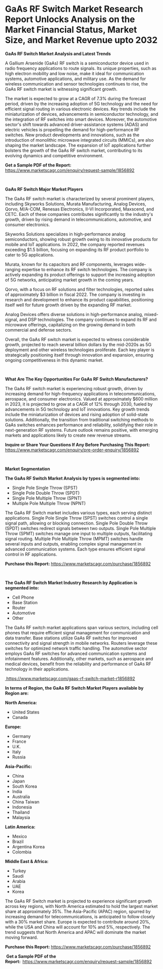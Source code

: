 <p><h1>GaAs RF Switch Market Research Report Unlocks Analysis on the Market Financial Status, Market Size, and Market Revenue upto 2032</h1></p><p><strong>GaAs RF Switch Market Analysis and Latest Trends</strong></p>
<p><p>A Gallium Arsenide (GaAs) RF switch is a semiconductor device used in radio frequency applications to route signals. Its unique properties, such as high electron mobility and low noise, make it ideal for communication systems, automotive applications, and military use. As the demand for wireless communication and sensor technologies continues to rise, the GaAs RF switch market is witnessing significant growth.</p><p>The market is expected to grow at a CAGR of 7.3% during the forecast period, driven by the increasing adoption of 5G technology and the need for efficient signal routing in various electronic devices. Key trends include the miniaturization of devices, advancements in semiconductor technology, and the integration of RF switches into smart devices. Moreover, the automotive sector's shift towards advanced driver-assistance systems (ADAS) and electric vehicles is propelling the demand for high-performance RF switches. New product developments and innovations, such as the introduction of monolithic microwave integrated circuits (MMICs), are also shaping the market landscape. The expansion of IoT applications further bolsters the growth of the GaAs RF switch market, contributing to its evolving dynamics and competitive environment.</p></p>
<p><strong>Get a Sample PDF of the Report:&nbsp;</strong> <a href="https://www.marketscagr.com/enquiry/request-sample/1856892?utm_campaign=3012&utm_medium=2&utm_source=Github&utm_content=ia&utm_term=15042025&utm_id=gaas-rf-switch">https://www.marketscagr.com/enquiry/request-sample/1856892</a></p>
<p>&nbsp;</p>
<p><strong>GaAs RF Switch Major Market Players</strong></p>
<p><p>The GaAs RF switch market is characterized by several prominent players, including Skyworks Solutions, Murata Manufacturing, Analog Devices, Qorvo, M/A-COM, Renesas Electronics, II-VI Incorporated, Maxscend, and CETC. Each of these companies contributes significantly to the industry's growth, driven by rising demand in telecommunications, automotive, and consumer electronics.</p><p>Skyworks Solutions specializes in high-performance analog semiconductors, showing robust growth owing to its innovative products for mobile and IoT applications. In 2022, the company reported revenues exceeding $1.5 billion, focusing on expanding its RF product portfolio to cater to 5G applications.</p><p>Murata, known for its capacitors and RF components, leverages wide-ranging expertise to enhance its RF switch technologies. The company is actively expanding its product offerings to support the increasing adoption of 5G networks, anticipating market growth in the coming years.</p><p>Qorvo, with a focus on RF solutions and filter technologies, reported sales of approximately $3 billion in fiscal 2022. The company is investing in research and development to enhance its product capabilities, positioning itself well for future growth driven by the expanding RF market.</p><p>Analog Devices offers diverse solutions in high-performance analog, mixed-signal, and DSP technologies. The company continues to expand its RF and microwave offerings, capitalizing on the growing demand in both commercial and defense sectors.</p><p>Overall, the GaAs RF switch market is expected to witness considerable growth, projected to reach several billion dollars by the mid-2020s as 5G deployment and other wireless technologies proliferate. Each key player is strategically positioning itself through innovation and expansion, ensuring ongoing competitiveness in this dynamic market.</p></p>
<p>&nbsp;</p>
<p><strong>What Are The Key Opportunities For GaAs RF Switch Manufacturers?</strong></p>
<p><p>The GaAs RF switch market is experiencing robust growth, driven by increasing demand for high-frequency applications in telecommunications, aerospace, and consumer electronics. Valued at approximately $600 million in 2023, it is projected to grow at a CAGR of 12% through 2030, fueled by advancements in 5G technology and IoT innovations. Key growth trends include the miniaturization of devices and rising adoption of solid-state solutions. Additionally, the transition from traditional switching methods to GaAs switches enhances performance and reliability, solidifying their role in next-generation RF systems. Future outlook remains positive, with emerging markets and applications likely to create new revenue streams.</p></p>
<p><strong>Inquire or Share Your Questions If Any Before Purchasing This Report:</strong> <a href="https://www.marketscagr.com/enquiry/pre-order-enquiry/1856892?utm_campaign=3012&utm_medium=2&utm_source=Github&utm_content=ia&utm_term=15042025&utm_id=gaas-rf-switch">https://www.marketscagr.com/enquiry/pre-order-enquiry/1856892</a></p>
<p>&nbsp;</p>
<p><strong>Market Segmentation</strong></p>
<p><strong>The GaAs RF Switch Market Analysis by types is segmented into:</strong></p>
<p><ul><li>Single Pole Single Throw (SPST)</li><li>Single Pole Double Throw (SPDT)</li><li>Single Pole Multiple Throw (SPNT)</li><li>Multiple Pole Multiple Throw (NPNT)</li></ul></p>
<p><p>The GaAs RF Switch market includes various types, each serving distinct applications. Single Pole Single Throw (SPST) switches control a single signal path, allowing or blocking connection. Single Pole Double Throw (SPDT) switches redirect signals between two outputs. Single Pole Multiple Throw (SPMT) switches manage one input to multiple outputs, facilitating signal routing. Multiple Pole Multiple Throw (MPMT) switches handle several inputs and outputs, enabling complex signal management in advanced communication systems. Each type ensures efficient signal control in RF applications.</p></p>
<p><strong>Purchase this Report:&nbsp;</strong><a href="https://www.marketscagr.com/purchase/1856892?utm_campaign=3012&utm_medium=2&utm_source=Github&utm_content=ia&utm_term=15042025&utm_id=gaas-rf-switch">https://www.marketscagr.com/purchase/1856892</a></p>
<p>&nbsp;</p>
<p><strong>The GaAs RF Switch Market Industry Research by Application is segmented into:</strong></p>
<p><ul><li>Cell Phone</li><li>Base Station</li><li>Router</li><li>Automotive</li><li>Other</li></ul></p>
<p><p>The GaAs RF switch market applications span various sectors, including cell phones that require efficient signal management for communication and data transfer. Base stations utilize GaAs RF switches for improved connectivity and signal strength in mobile networks. Routers leverage these switches for optimized network traffic handling. The automotive sector employs GaAs RF switches for advanced communication systems and infotainment features. Additionally, other markets, such as aerospace and medical devices, benefit from the reliability and performance of GaAs RF technology in their applications.</p></p>
<p><a href="https://www.marketscagr.com/gaas-rf-switch-market-r1856892?utm_campaign=3012&utm_medium=2&utm_source=Github&utm_content=ia&utm_term=15042025&utm_id=gaas-rf-switch">&nbsp;https://www.marketscagr.com/gaas-rf-switch-market-r1856892</a></p>
<p><strong>In terms of Region, the GaAs RF Switch Market Players available by Region are:</strong></p>
<p>
    <p> <strong> North America: </strong>
        <ul>
            <li>United States</li>
            <li>Canada</li>
        </ul>
        </p> 
    <p> <strong> Europe: </strong>
        <ul>
            <li>Germany</li>
            <li>France</li>
            <li>U.K.</li>
            <li>Italy</li>
            <li>Russia</li>
        </ul>
        </p> 
    <p> <strong> Asia-Pacific: </strong>
        <ul>
            <li>China</li>
            <li>Japan</li>
            <li>South Korea</li>
            <li>India</li>
            <li>Australia</li>
            <li>China Taiwan</li>
            <li>Indonesia</li>
            <li>Thailand</li>
            <li>Malaysia</li>
        </ul>
        </p> 
    <p> <strong> Latin America: </strong>
        <ul>
            <li>Mexico</li>
            <li>Brazil</li>
            <li>Argentina Korea</li>
            <li>Colombia</li>
        </ul>
        </p> 
    <p> <strong> Middle East & Africa: </strong>
        <ul>
            <li>Turkey</li>
            <li>Saudi</li>
            <li>Arabia</li>
            <li>UAE</li>
            <li>Korea</li>
        </ul>
    </p>
    </p>
<p><p>The GaAs RF Switch market is projected to experience significant growth across key regions, with North America estimated to hold the largest market share at approximately 35%. The Asia-Pacific (APAC) region, spurred by increasing demand for telecommunications, is anticipated to follow closely with a 30% market share. Europe is expected to contribute around 20%, while the USA and China will account for 10% and 5%, respectively. The trend suggests that North America and APAC will dominate the market moving forward.</p></p>
<p><strong>Purchase this Report: </strong><a href="https://www.marketscagr.com/purchase/1856892?utm_campaign=3012&utm_medium=2&utm_source=Github&utm_content=ia&utm_term=15042025&utm_id=gaas-rf-switch">https://www.marketscagr.com/purchase/1856892</a></p>
<p>&nbsp;<strong>Get a Sample PDF of the Report:&nbsp;&nbsp;</strong><a href="https://www.marketscagr.com/enquiry/request-sample/1856892?utm_campaign=3012&utm_medium=2&utm_source=Github&utm_content=ia&utm_term=15042025&utm_id=gaas-rf-switch">https://www.marketscagr.com/enquiry/request-sample/1856892</a></p>
<p><strong></strong></p>
<p><p></p><p></p><p></p></p>